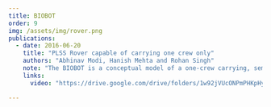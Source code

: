 ```yaml
---
title: BIOBOT
order: 9
img: /assets/img/rover.png
publications:
  - date: 2016-06-20
    title: "PLSS Rover capable of carrying one crew only"
    authors: "Abhinav Modi, Hanish Mehta and Rohan Singh"
    note: "The BIOBOT is a conceptual model of a one-crew carrying, semi-autonomous Lunar-Rover. The rover follows the astronaut with an on-board Life Support System such that astronaut can carry out extra-vehicular activities like sample collection with ease."
    links:
      video: "https://drive.google.com/drive/folders/1w92jVUcONPmPHKpHyD1NcJtwiiOyXuCA?usp=sharing"

---
```

